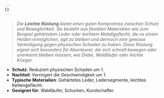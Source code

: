 ```yaml
---
{}
---
```

>*Die **Leichte Rüstung** bietet einen guten Kompromiss zwischen Schutz und Beweglichkeit. Sie besteht aus flexiblen Materialien wie zum Beispiel gehärtetem Leder oder leichtem Metallgeflecht, die es einem Helden ermöglichen, agil zu bleiben und dennoch eine gewisse Verteidigung gegen physischen Schaden zu haben. Diese Rüstung eignet sich besonders für Abenteurer, die sich schnell bewegen oder unerkannt bleiben müssen, wie Diebe, Waldläufer oder leichte Krieger.*  
  
- **Schutz**: Reduziert physischen Schaden um 1.  
- **Nachteil**: Verringert die Geschwindigkeit um 1.  
- **Typische Materialien**: Gehärtetes Leder, Ledersegmente, leichtes Kettengeflecht.  
- **Geeignet für**: Waldläufer, Schurken, Kundschafter.